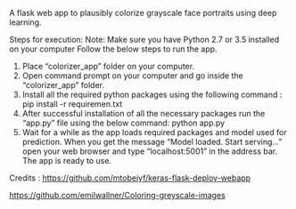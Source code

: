 A flask web app to plausibly colorize grayscale face portraits using deep learning.

Steps for execution: 
Note: Make sure you have Python 2.7 or 3.5 installed on your computer
Follow the below steps to run the app.
1)	Place “colorizer_app” folder on your computer.
2)	Open command prompt on your computer and go inside the “colorizer_app” folder.
3)	Install all the required python packages using the following command :
	pip install -r requiremen.txt
4)	After successful installation of all the necessary packages run the “app.py” file using the below command:
	python app.py
5)	Wait for a while as the app loads required packages and model used for prediction. When you get the message “Model loaded. Start serving…” open your web browser and type “localhost:5001” in the address bar. The app is ready to use. 
 

Credits : 
https://github.com/mtobeiyf/keras-flask-deploy-webapp

https://github.com/emilwallner/Coloring-greyscale-images
